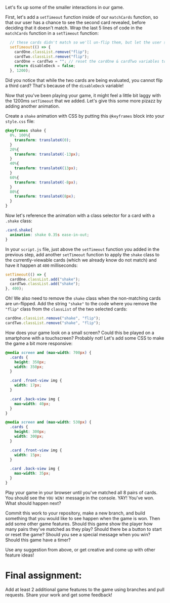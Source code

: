Let's fix up some of the smaller interactions in our game.

First, let's add a `setTimeout` function inside of our `matchCards` function, so that our user has a chance to see the second card revealed, before deciding that it doesn't match. Wrap the last 5 lines of code in the `matchCards` function in a `setTimeout` function:
```js
  // these cards didn't match so we'll un-flip them, but let the user see them both before they disappear
  setTimeout(() => {
    cardOne.classList.remove("flip");
    cardTwo.classList.remove("flip");
    cardOne = cardTwo = ""; // reset the cardOne & cardTwo variables to empty string
    return disableDeck = false;
  }, 1200);
```

Did you notice that while the two cards are being evaluated, you cannot flip a third card? That's because of the `disableDeck` variable!

Now that you've been playing your game, it might feel a little bit laggy with the 1200ms `setTimeout` that we added. Let's give this some more pizazz by adding another animation.

Create a `shake` animation with CSS by putting this `@keyframes` block into your `style.css` file:
```css
@keyframes shake {
  0%, 100%{
    transform: translateX(0);
  }
  20%{
    transform: translateX(-13px);
  }
  40%{
    transform: translateX(13px);
  }
  60%{
    transform: translateX(-8px);
  }
  80%{
    transform: translateX(8px);
  }
}
```

Now let's reference the animation with a class selector for a card with a `.shake` class:
```css
.card.shake{
  animation: shake 0.35s ease-in-out;
}
```

In your `script.js` file, just above the `setTimeout` function you added in the previous step, add another `setTimeout` function to apply the `shake` class to the currently-viewable cards (which we already know do not match) and have it happen at `400` milliseconds:
```js
setTimeout(() => {
  cardOne.classList.add("shake");
  cardTwo.classList.add("shake");
}, 400);
```

Oh! We also need to remove the `shake` class when the non-matching cards are un-flipped. Add the string `"shake"` to the code where you remove the `"flip"` class from the `classList` of the two selected cards:
```js
cardOne.classList.remove("shake", "flip");
cardTwo.classList.remove("shake", "flip");
```

How does your game look on a small screen? Could this be played on a smartphone with a touchscreen? Probably not! Let's add some CSS to make the game a bit more responsive:
```css
@media screen and (max-width: 700px) {
  .cards {
    height: 350px;
    width: 350px;
  }

  .card .front-view img {
    width: 17px;
  }

  .card .back-view img {
    max-width: 40px;
  }
}

@media screen and (max-width: 530px) {
  .cards {
    height: 300px;
    width: 300px;
  }

  .card .front-view img {
    width: 15px;
  }

  .card .back-view img {
    max-width: 35px;
  }
}
```

Play your game in your browser until you've matched all 8 pairs of cards. You should see the `YOU WIN!` message in the console. YAY! You've won. What should happen next?

Commit this work to your repository, make a new branch, and build something that you would like to see happen when the game is won. Then add some other game features. Should this game show the player how many pairs they've matched as they play? Should there be a button to start or reset the game? Should you see a special message when you win? Should this game have a timer?

Use any suggestion from above, or get creative and come up with other feature ideas! 

# Final assignment:
Add at least 2 additional game features to the game using branches and pull requests. 
Share your work and get some feedback!